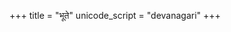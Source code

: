 +++
title = "भूते"
unicode_script = "devanagari"
+++

<div class="spreadsheet" src="../bhUte.toml"> </div>  

